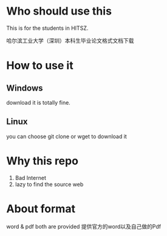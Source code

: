 # Who should use this
This is for the students in HITSZ.

哈尔滨工业大学（深圳）本科生毕业论文格式文档下载

# How to use it

## Windows
download it is totally fine.


## Linux
you can choose git clone or wget to download it

# Why this repo

1. Bad Internet
2. lazy to find the source web

# About format
word & pdf both are provided
提供官方的word以及自己做的Pdf
